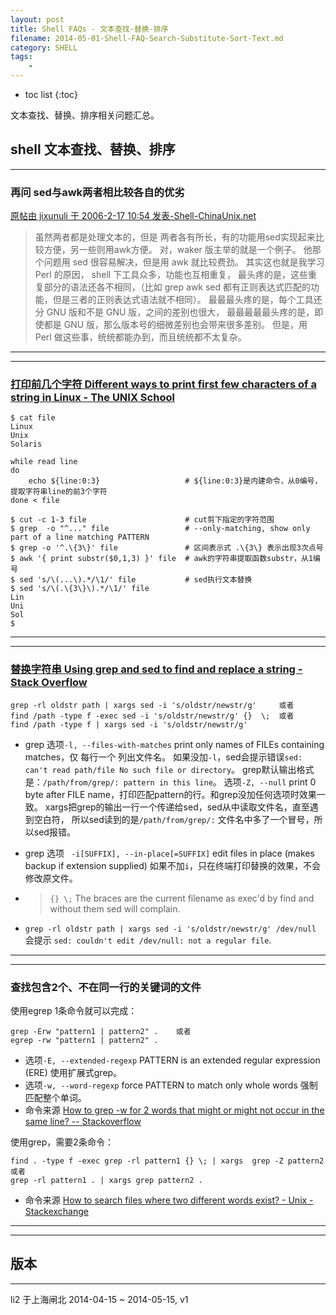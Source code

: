 ```yaml
---
layout: post
title: Shell FAQs - 文本查找-替换-排序
filename: 2014-05-01-Shell-FAQ-Search-Substitute-Sort-Text.md
category: SHELL
tags:
    - 
---
```


* toc list
{:toc}

文本查找、替换、排序相关问题汇总。

## shell 文本查找、替换、排序
 
------
 
### 再问 sed与awk两者相比较各自的优劣
 
[原帖由 jixunuli 于 2006-2-17 10:54 发表-Shell-ChinaUnix.net](http://bbs.chinaunix.net/thread-702042-1-1.html)

> 虽然两者都是处理文本的，但是 两者各有所长，有的功能用sed实现起来比较方便，另一些则用awk方便。
>  对，waker 版主举的就是一个例子。 他那个问题用 sed 很容易解决，但是用 awk 就比较费劲。
> 其实这也就是我学习 Perl 的原因，
> shell 下工具众多，功能也互相重复，
> 最头疼的是，这些重复部分的语法还各不相同，（比如 grep awk sed 都有正则表达式匹配的功能，但是三者的正则表达式语法就不相同）。
> 最最最头疼的是，每个工具还分 GNU 版和不是 GNU 版，之间的差别也很大，
> 最最最最最头疼的是，即使都是 GNU 版，那么版本号的细微差别也会带来很多差别。
> 但是，用 Perl 做这些事，统统都能办到，而且统统都不太复杂。
 
 
------
 
------
 
### [打印前几个字符 Different ways to print first few characters of a string in Linux - The UNIX School](http://www.theunixschool.com/2012/05/different-ways-to-print-first-few.html)
 
    $ cat file
    Linux
    Unix
    Solaris
 
    while read line
    do
        echo ${line:0:3}                   # ${line:0:3}是内建命令，从0编号，提取字符串line的前3个字符
    done < file
 
    $ cut -c 1-3 file                      # cut剪下指定的字符范围
    $ grep  -o "^..." file                 # --only-matching, show only part of a line matching PATTERN
    $ grep -o '^.\{3\}' file               # 区间表示式 .\{3\} 表示出现3次点号
    $ awk '{ print substr($0,1,3) }' file  # awk的字符串提取函数substr，从1编号
    $ sed 's/\(...\).*/\1/' file           # sed执行文本替换
    $ sed 's/\(.\{3\}\).*/\1/' file
    Lin
    Uni
    Sol
    $
 
 
------
 
------
 
### [替换字符串 Using grep and sed to find and replace a string - Stack Overflow]( http://stackoverflow.com/questions/6178498/using-grep-and-sed-to-find-and-replace-a-string)
 
    grep -rl oldstr path | xargs sed -i 's/oldstr/newstr/g'     或者
    find /path -type f -exec sed -i 's/oldstr/newstr/g' {}  \;  或者
    find /path -type f | xargs sed -i 's/oldstr/newstr/g'
 
- grep 选项`-l, --files-with-matches`  print only names of FILEs containing matches，仅 每行一个 列出文件名。
如果没加`-l`，sed会提示错误`sed: can't read path/file No such file or directory`。
grep默认输出格式是：`/path/from/grep/: pattern in this line`。
选项`-Z, --null` print 0 byte after FILE name，打印匹配pattern的行。和grep没加任何选项时效果一致。
xargs把grep的输出一行一个传递给sed，sed从中读取文件名，直至遇到空白符，
所以sed读到的是`/path/from/grep/:` 文件名中多了一个冒号，所以sed报错。
 
- grep 选项 ` -i[SUFFIX], --in-place[=SUFFIX]` edit files in place (makes backup if extension supplied)
如果不加`i`，只在终端打印替换的效果，不会修改原文件。
 
- > `{} \;` The braces are the current filename as exec'd by find and without them sed will complain.
 
- `grep -rl oldstr path | xargs sed -i 's/oldstr/newstr/g' /dev/null` 会提示 `sed: couldn't edit /dev/null: not a regular file`.
 
 
------
 
------
 
### 查找包含2个、不在同一行的关键词的文件
 
 
使用egrep 1条命令就可以完成：
 
    grep -Erw "pattern1 | pattern2" .    或者
    egrep -rw "pattern1 | pattern2" .
 
- 选项`-E, --extended-regexp` PATTERN is an extended regular expression (ERE) 使用扩展式grep。
- 选项`-w, --word-regexp` force PATTERN to match only whole words 强制匹配整个单词。
- 命令来源 [How to grep -w for 2 words that might or might not occur in the same line? -- Stackoverflow](http://stackoverflow.com/questions/17525777/how-to-grep-w-for-2-words-that-might-or-might-not-occur-in-the-same-line)
 
使用grep，需要2条命令：
 
    find . -type f -exec grep -rl pattern1 {} \; | xargs  grep -Z pattern2    或者
    grep -rl pattern1 . | xargs grep pattern2 . 
 
- 命令来源 [How to search files where two different words exist? - Unix - Stackexchange](http://unix.stackexchange.com/questions/67794/how-to-search-files-where-two-different-words-exist)
 
 
------
 
------
 

## 版本

------
li2 于上海闸北 
2014-04-15 ~ 2014-05-15, v1
